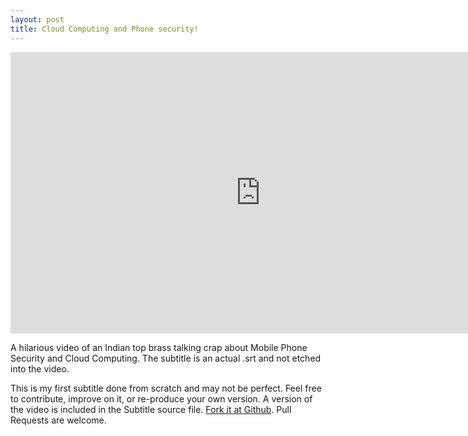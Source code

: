 ```yaml
---
layout: post
title: Cloud Computing and Phone security!
---
```


<iframe width="800" height="450" src="https://www.youtube.com/embed/uLdHnMG4Wlk" frameborder="0" allow="accelerometer; autoplay; clipboard-write; encrypted-media; gyroscope; picture-in-picture" allowfullscreen></iframe>

A hilarious video of an Indian top brass talking crap about Mobile Phone Security and Cloud Computing. The subtitle is an actual .srt and not etched into the video.

This is my first subtitle done from scratch and may not be perfect. Feel free to contribute, improve on it, or re-produce your own version. A version of the video is included in the Subtitle source file. [Fork it at Github](https://github.com/Brajeshwar/cloud-computing-and-phone-security). Pull Requests are welcome.
